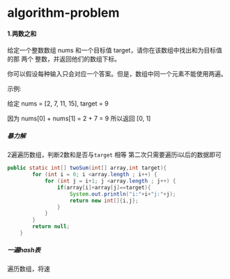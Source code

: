# algorithm-problem
#### 1.两数之和
  给定一个整数数组 nums 和一个目标值 target，请你在该数组中找出和为目标值的那 两个 整数，并返回他们的数组下标。

  你可以假设每种输入只会对应一个答案。但是，数组中同一个元素不能使用两遍。

  示例:

  给定 nums = [2, 7, 11, 15], target = 9

  因为 nums[0] + nums[1] = 2 + 7 = 9
  所以返回 [0, 1]

##### 暴力解
  2遍遍历数组，判断2数和是否与`target` 相等
  第二次只需要遍历i以后的数据即可
  ````java
 public static int[] twoSum(int[] array,int target){
          for (int i = 0; i <array.length ; i++) {
              for (int j = i+1; j <array.length ; j++) {
                  if(array[i]+array[j]==target){
                      System.out.println("i:"+i+"j:"+j);
                      return new int[]{i,j};
                  }
              }
          }
          return null;
      }
  ````
##### 一遍hash表
  遍历数组，将速
